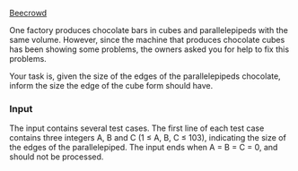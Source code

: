 [Beecrowd](https://www.beecrowd.com.br/judge/en/problems/view/1573)

One factory produces chocolate bars in cubes and parallelepipeds with the same volume. However, since the machine that produces chocolate cubes has been showing some problems, the owners asked you for help to fix this problems.

Your task is, given the size of the edges of the parallelepipeds chocolate, inform the size the edge of the cube form should have.

### Input ###
The input contains several test cases. The first line of each test case contains three integers A, B and C (1 ≤ A, B, C ≤ 103), indicating the size of the edges of the parallelepiped. The input ends when A = B = C = 0, and should not be processed.